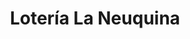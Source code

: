 ---
title: "Lotería La Neuquina"
url: /las-lajas/loteria-la-neuquina-avenida-julio-argentino-roca/
shop: lotería
---